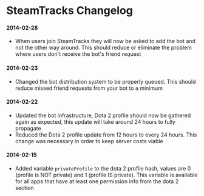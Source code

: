 SteamTracks Changelog
===========

#### 2014-02-28

- When users join SteamTracks they will now be asked to add the bot and not the other way around. This should reduce or eliminate the problem where users don't receive the bot's friend request

#### 2014-02-23

- Changed the bot distribution system to be properly queued. This should reduce missed friend requests from your bot to a minimum

#### 2014-02-22

- Updated the bot infrastructure, Dota 2 profile should now be gathered again as expected, this update will take around 24 hours to fully propagate
- Reduced the Dota 2 profile update from 12 hours to every 24 hours. This change was necessary in order to keep server costs viable


#### 2014-02-15

- Added variable `privateProfile` to the dota 2 profile hash, values are 0 (profile is NOT private) and 1 (profile IS private). This variable is available for all apps that have at least one permission info from the dota 2 section
